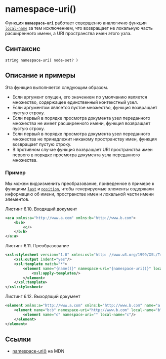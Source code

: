 # namespace-uri()

Функция **`namespace-uri`** работает совершенно аналогично функции [`local-name`](local-name.md) за тем исключением, что возвращает не локальную часть расширенного имени, a URI пространства имен этого узла.

## Синтаксис

```
string namespace-uri( node-set? )
```

## Описание и примеры

Эта функция выполняется следующим образом.

- Если аргумент опущен, его значением по умолчанию является множество, содержащее единственный контекстный узел.
- Если аргументом является пустое множество, функция возвращает пустую строку.
- Если первый в порядке просмотра документа узел переданного множества не имеет расширенного имени, функция возвращает пустую строку.
- Если первый в порядке просмотра документа узел переданного множества не принадлежит никакому пространству имен, функция возвращает пустую строку.
- В противном случае функция возвращает URI пространства имен первого в порядке просмотра документа узла переданного множества.

### Пример

Мы можем видоизменить преобразование, приведенное в примере к функциям [`last`](last.md) и [`position`](position.md), чтобы генерируемые элементы содержали информацию об имени, пространстве имен и локальной части имени элементов.

Листинг 6.10. Входящий документ

```xml
<a:a xmlns:a="http://www.a.com" xmlns:b="http://www.b.com">
    <b:b>
        <c/>
    </b:b>
</a:a>
```

Листинг 6.11. Преобразование

```xml
<xsl:stylesheet version="1.0" xmlns:xsl="http: //www.w3.org/1999/XSL/Transform" xmlns:a="http://www.a.com" xmlns:b="http://www.b.com">
    <xsl:output indent="yes"/>
    <xsl:template match="*">
        <element name="{name()}" namespace-uri="{namespace-uri()}" local-name="{local-name()}">
            <xsl:apply-templates/>
        </element>
    </xsl:template>
</xsl:stylesheet>
```

Листинг 6.12. Выходящий документ

```xml
<element xmlns:a="http://www.a.com" xmlns:b="http://www.b.com" name="a:a" namespace-uri="http://www.a.com" local-name="a">
    <element name="b:b" namespace-uri="http://www.b.com" local-name="b">
        <element name="c" namespace-uri="" local-name="c"/>
    </element>
</element>
```

## Ссылки

- [namespace-uri()](https://developer.mozilla.org/en-US/docs/Web/XPath/Functions/namespace-uri) на MDN

